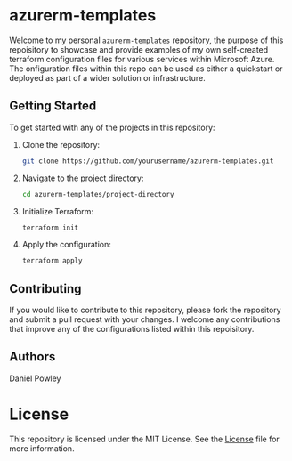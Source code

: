 # azurerm-templates

Welcome to my personal `azurerm-templates` repository, the purpose of this repoisitory to showcase and provide examples of my own self-created terraform configuration files for various services within Microsoft Azure. The onfiguration files within this repo can be used as either a quickstart or deployed as part of a wider solution or infrastructure. 


## Getting Started

To get started with any of the projects in this repository:

1. Clone the repository:
    ```sh
    git clone https://github.com/yourusername/azurerm-templates.git
    ```
2. Navigate to the project directory:
    ```sh
    cd azurerm-templates/project-directory
    ```
3. Initialize Terraform:
    ```sh
    terraform init
    ```
4. Apply the configuration:
    ```sh
    terraform apply
    ```

## Contributing

If you would like to contribute to this repository, please fork the repository and submit a pull request with your changes. I welcome any contributions that improve any of the configurations listed within this repoisitory.

## Authors

Daniel Powley 

# License

This repository is licensed under the MIT License. See the [License](LICENCE) file for more information.
